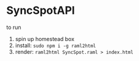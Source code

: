 # SyncSpotAPI

to run

1. spin up homestead box
2. install: `sudo npm i -g raml2html`
3. render: `raml2html SyncSpot.raml > index.html`
